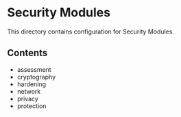 # Security Modules

This directory contains configuration for Security Modules.

## Contents

- assessment
- cryptography
- hardening
- network
- privacy
- protection


